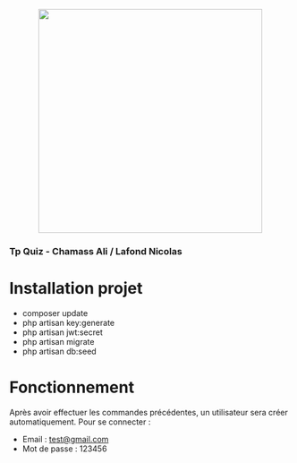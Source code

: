 <p align="center"><a href="https://laravel.com" target="_blank"><img src="https://raw.githubusercontent.com/laravel/art/master/logo-lockup/5%20SVG/2%20CMYK/1%20Full%20Color/laravel-logolockup-cmyk-red.svg" width="400"></a></p>


### Tp Quiz - Chamass Ali / Lafond Nicolas

# Installation projet

- composer update
- php artisan key:generate
- php artisan jwt:secret
- php artisan migrate
- php artisan db:seed

# Fonctionnement

Après avoir effectuer les commandes précédentes, un utilisateur sera créer automatiquement. Pour se connecter :
- Email : test@gmail.com
- Mot de passe : 123456
